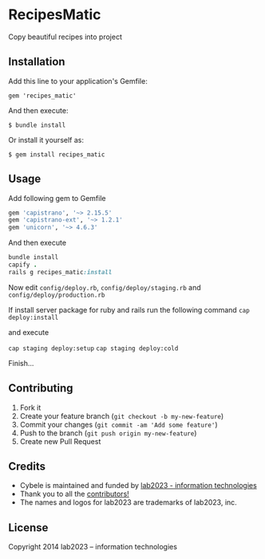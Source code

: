# RecipesMatic

Copy beautiful recipes into project

## Installation

Add this line to your application's Gemfile:

    gem 'recipes_matic'

And then execute:

    $ bundle install

Or install it yourself as:

    $ gem install recipes_matic

## Usage

Add following gem to Gemfile

```ruby
gem 'capistrano', '~> 2.15.5'
gem 'capistrano-ext', '~> 1.2.1'
gem 'unicorn', '~> 4.6.3'
```

And then execute

```ruby
bundle install
capify .
rails g recipes_matic:install
```

Now edit `config/deploy.rb`, `config/deploy/staging.rb` and `config/deploy/production.rb`

If install server package for ruby and rails run the following command
`cap deploy:install`

and execute

`cap staging deploy:setup`
`cap staging deploy:cold`

Finish...

## Contributing

1. Fork it
2. Create your feature branch (`git checkout -b my-new-feature`)
3. Commit your changes (`git commit -am 'Add some feature'`)
4. Push to the branch (`git push origin my-new-feature`)
5. Create new Pull Request

## Credits

- Cybele is maintained and funded by [lab2023 - information technologies](http://lab2023.com/)
- Thank you to all the [contributors!](https://github.com/kebab-project/recipes_matic/graphs/contributors)
- The names and logos for lab2023 are trademarks of lab2023, inc.

## License

Copyright 2014 lab2023 – information technologies
